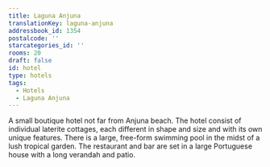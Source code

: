 ```yaml
---
title: Laguna Anjuna
translationKey: laguna-anjuna
addressbook_id: 1354
postalcode: ''
starcategories_id: ''
rooms: 20
draft: false
id: hotel
type: hotels
tags:
  - Hotels
  - Laguna Anjuna
---
```

A small boutique hotel not far from Anjuna beach. The hotel consist of individual laterite cottages, each different in shape and size and with its own unique features. There is a large, free-form swimming pool in the midst of a lush tropical garden. The restaurant and bar are set in a large Portuguese house with a long verandah and patio.